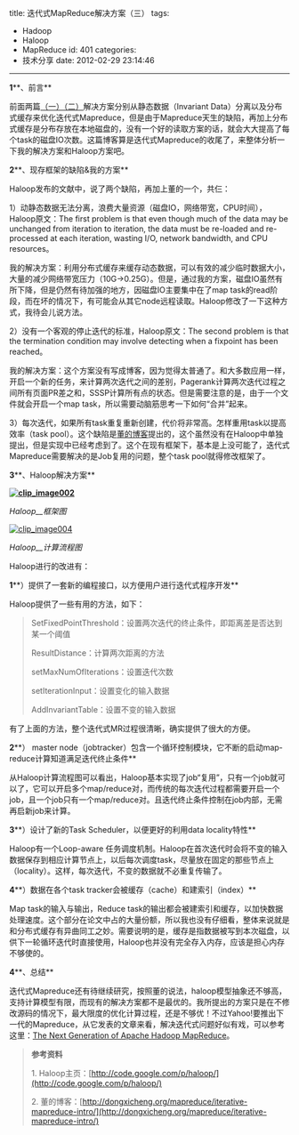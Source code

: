 title: 迭代式MapReduce解决方案（三）
tags:
  - Hadoop
  - Haloop
  - MapReduce
id: 401
categories:
  - 技术分享
date: 2012-02-29 23:14:46
---

**1****、前言**

前面两篇[（一）](http://www.hongweiyi.com/2012/02/mapred-optimize/)[（二）](http://www.hongweiyi.com/2012/02/iterative-mapred-distcache/)解决方案分别从静态数据（Invariant Data）分离以及分布式缓存来优化迭代式Mapreduce，但是由于Mapreduce天生的缺陷，再加上分布式缓存是分布存放在本地磁盘的，没有一个好的读取方案的话，就会大大提高了每个task的磁盘IO次数。这篇博客算是迭代式Mapreduce的收尾了，来整体分析一下我的解决方案和Haloop方案吧。

<!--more-->

**2****、现存框架的缺陷&amp;我的方案**

Haloop发布的文献中，说了两个缺陷，再加上董的一个，共仨：

1）动静态数据无法分离，浪费大量资源（磁盘IO，网络带宽，CPU时间），Haloop原文：The first problem is that even though much of the data may be unchanged from iteration to iteration, the data must be re-loaded and re-processed at each iteration, wasting I/O, network bandwidth, and CPU resources。

我的解决方案：利用分布式缓存来缓存动态数据，可以有效的减少临时数据大小，大量的减少网络带宽压力（10G-&gt;0.25G）。但是，通过我的方案，磁盘IO虽然有所下降，但是仍然有待加强的地方，因磁盘IO主要集中在了map task的read阶段，而在坏的情况下，有可能会从其它node远程读取。Haloop修改了一下这种方式，我待会儿说方法。

2）没有一个客观的停止迭代的标准，Haloop原文：The second problem is that the termination condition may involve detecting when a fixpoint has been reached。

我的解决方案：这个方案没有写成博客，因为觉得太普通了。和大多数应用一样，开启一个新的任务，来计算两次迭代之间的差别，Pagerank计算两次迭代过程之间所有页面PR差之和，SSSP计算所有点的状态。但是需要注意的是，由于一个文件就会开启一个map task，所以需要动脑筋思考一下如何“合并”起来。

3）每次迭代，如果所有task重复重新创建，代价将非常高。怎样重用task以提高效率（task pool）。这个缺陷是[董的博客](http://dongxicheng.org/mapreduce/iterative-mapreduce-intro/)提出的，这个虽然没有在Haloop中单独提出，但是实现中已经考虑到了。这个在现有框架下，基本是上没可能了，迭代式Mapreduce需要解决的是Job复用的问题，整个task pool就得修改框架了。

**3****、Haloop解决方案**

**[![clip_image002](http://www.hongweiyi.com/wp-content/uploads/2012/02/clip_image002_thumb4.jpg "clip_image002")](http://www.hongweiyi.com/wp-content/uploads/2012/02/clip_image0024.jpg)**

_Haloop__框架图_

[![clip_image004](http://www.hongweiyi.com/wp-content/uploads/2012/02/clip_image004_thumb3.jpg "clip_image004")](http://www.hongweiyi.com/wp-content/uploads/2012/02/clip_image0043.jpg)

_Haloop__计算流程图_

Haloop进行的改进有：

**1****）提供了一套新的编程接口，以方便用户进行迭代式程序开发**

Haloop提供了一些有用的方法，如下：
  > SetFixedPointThreshold：设置两次迭代的终止条件，即距离差是否达到某一个阈值
> 
> ResultDistance：计算两次距离的方法
> 
> setMaxNumOfIterations：设置迭代次数
> 
> setIterationInput：设置变化的输入数据
> 
> AddInvariantTable：设置不变的输入数据  

有了上面的方法，整个迭代式MR过程很清晰，确实提供了很大的方便。

**2****） master node（jobtracker）包含一个循环控制模块，它不断的启动map-reduce计算知道满足迭代终止条件**

从Haloop计算流程图可以看出，Haloop基本实现了job“复用”，只有一个job就可以了，它可以开启多个map/reduce对，而传统的每次迭代过程都需要开启一个job，且一个job只有一个map/reduce对。且迭代终止条件控制在job内部，无需再启新job来计算。

**3****）设计了新的Task Scheduler，以便更好的利用data locality特性**

Haloop有一个Loop-aware 任务调度机制。Haloop在首次迭代时会将不变的输入数据保存到相应计算节点上，以后每次调度task，尽量放在固定的那些节点上（locality）。这样，每次迭代，不变的数据就不必重复传输了。

**4****）数据在各个task tracker会被缓存（cache）和建索引（index）**

Map task的输入与输出，Reduce task的输出都会被建索引和缓存，以加快数据处理速度。这个部分在论文中占的大量份额，所以我也没有仔细看，整体来说就是和分布式缓存有异曲同工之妙。需要说明的是，缓存是指数据被写到本次磁盘，以供下一轮循环迭代时直接使用，Haloop也并没有完全存入内存，应该是担心内存不够使的。

**4****、总结**

迭代式Mapreduce还有待继续研究，按照董的说法，haloop模型抽象还不够高，支持计算模型有限，而现有的解决方案都不是最优的。我所提出的方案只是在不修改源码的情况下，最大限度的优化计算过程，还是不够优！不过Yahoo!要推出下一代的Mapreduce，从它发表的文章来看，解决迭代式问题好似有戏，可以参考这里：[The Next Generation of Apache Hadoop MapReduce](http://developer.yahoo.com/blogs/hadoop/posts/2011/02/mapreduce-nextgen/)。
  > **参考资料**
> 
> 1\. Haloop主页：[http://code.google.com/p/haloop/](http://code.google.com/p/haloop/)
> 
> 2\. 董的博客：[http://dongxicheng.org/mapreduce/iterative-mapreduce-intro/](http://dongxicheng.org/mapreduce/iterative-mapreduce-intro/)
